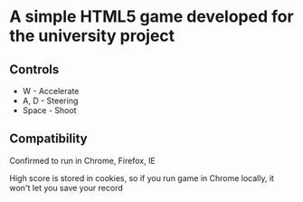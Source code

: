 # A simple HTML5 game developed for the university project

## Controls
* W - Accelerate
* A, D - Steering
* Space - Shoot

## Compatibility
Confirmed to run in Chrome, Firefox, IE

High score is stored in cookies, so if you run game in Chrome locally, it won't let you save your record

